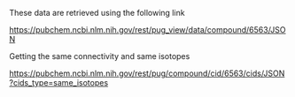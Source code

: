 These data are retrieved using the following link

https://pubchem.ncbi.nlm.nih.gov/rest/pug_view/data/compound/6563/JSON

Getting the same connectivity and same isotopes

https://pubchem.ncbi.nlm.nih.gov/rest/pug/compound/cid/6563/cids/JSON?cids_type=same_isotopes
